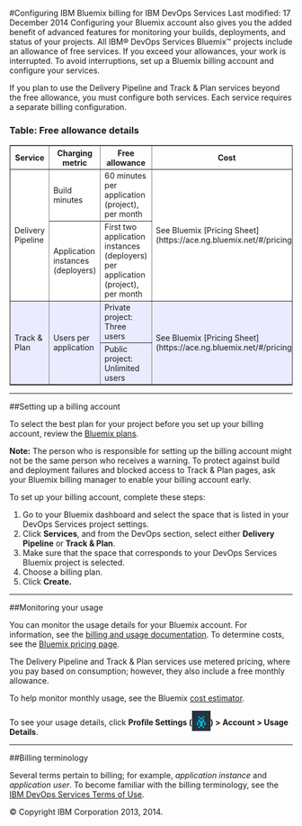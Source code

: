 #Configuring IBM Bluemix billing for IBM DevOps Services
Last modified: 17 December 2014
Configuring your Bluemix account also gives you the added benefit of advanced features for monitoring your builds, deployments, and status of your projects. 
All IBM&reg; DevOps Services Bluemix&trade; projects include an allowance of free services. If you exceed your allowances, your work is interrupted. To avoid interruptions, set up a Bluemix billing account and configure your services. 

If you plan to use the Delivery Pipeline and Track & Plan services beyond the free allowance, you must configure both services. Each service requires a separate billing configuration. 

### Table: Free allowance details
<table border="1" summary="" width="100%">
	<tbody>
		<tr>
			<th>Service</th>
			<th>Charging metric</th>
			<th>Free allowance</th>
			<th>Cost</th>
		</tr>
		<tr style="background-color: #FFFFFF">
			<td rowspan="2">Delivery Pipeline</td>
			<td>Build minutes</td>
			<td>60 minutes per application (project), per month</td>
			<td rowspan="2">See Bluemix [Pricing Sheet](https://ace.ng.bluemix.net/#/pricing/)</td>
		</tr>
		<tr style="background-color: #FFFFFF">
			<td>Application instances (deployers)</td>
			<td>First two application instances (deployers) per application (project), per month</td>
		</tr>
		<tr style="background-color: #EBEBFF">
			<td rowspan="2">Track &amp; Plan</td>
			<td rowspan="2">Users per application</td>
			<td>Private project: Three users</td>
			<td rowspan="2">See Bluemix [Pricing Sheet](https://ace.ng.bluemix.net/#/pricing/)</td>
		</tr>
		<tr style="background-color: #EBEBFF">
			<td>Public project: Unlimited users</td>
		</tr>
	</tbody>
</table> 

---
##Setting up a billing account

To select the best plan for your project before you set up your billing account, review the [Bluemix plans](https://www.ng.bluemix.net/docs/#acctmgmt/billing.html#bil_plan).

**Note:** The person who is responsible for setting up the billing account might not be the same person who receives a warning. To protect against build and deployment failures and blocked access to Track & Plan pages, ask your Bluemix billing manager to enable your billing account early.

To set up your billing account, complete these steps: 
1. Go to your Bluemix dashboard and select the space that is listed in your DevOps Services project settings. 
2. Click **Services**, and from the DevOps section, select either **Delivery Pipeline** or **Track & Plan**.
3. Make sure that the space that corresponds to your DevOps Services Bluemix project is selected.
4. Choose a billing plan.  
5. Click **Create.**

---
##Monitoring your usage


You can monitor the usage details for your Bluemix account. For information, see the [billing and usage documentation](https://www.ng.bluemix.net/docs/#acctmgmt/index-gentopic1.html#bil_usage). To determine costs, see the [Bluemix pricing page](https://bluemix.net/#/pricing).

The Delivery Pipeline and Track & Plan services use metered pricing, where you pay based on consumption; however, they also include a free monthly allowance.

To help monitor monthly usage, see the Bluemix [cost estimator](https://ace.ng.bluemix.net/#/pricing/paneId=pricingSheet).

To see your usage details, click **Profile Settings (<img src="images/bm-profilealien.png"  align="bottom" style="display: inline; margin: 0px; border-style: none; margin-bottom: -10px;">) > Account > Usage Details**.



---
##Billing terminology

Several terms pertain to billing; for example, *application instance* and *application user*. To become familiar with the billing terminology, see the [IBM DevOps Services Terms of Use](https://hub.jazz.net/terms).


&copy; Copyright IBM Corporation 2013, 2014.
